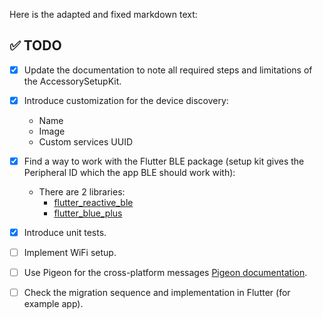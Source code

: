 Here is the adapted and fixed markdown text:

## ✅ TODO

- [x] Update the documentation to note all required steps and limitations of the AccessorySetupKit.

- [x] Introduce customization for the device discovery:
  - Name
  - Image
  - Custom services UUID

- [x] Find a way to work with the Flutter BLE package (setup kit gives the Peripheral ID which the app BLE should work with):
  - There are 2 libraries: 
    - [flutter_reactive_ble](https://pub.dev/packages/flutter_reactive_ble)
    - [flutter_blue_plus](https://pub.dev/packages/flutter_blue_plus)

- [x] Introduce unit tests.

- [ ] Implement WiFi setup.

- [ ] Use Pigeon for the cross-platform messages [Pigeon documentation](https://docs.flutter.dev/platform-integration/platform-channels?tab=type-mappings-kotlin-tab#pigeon).

- [ ] Check the migration sequence and implementation in Flutter (for example app).
